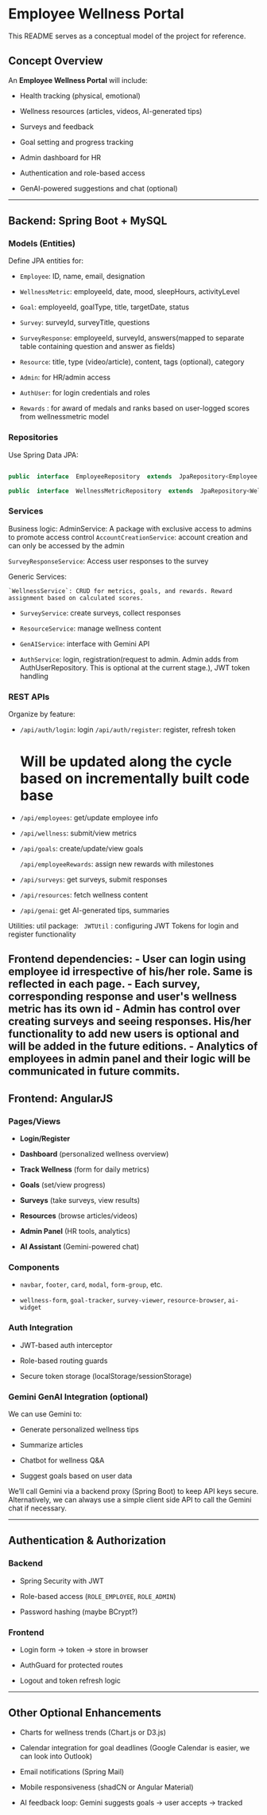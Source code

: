 # Employee Wellness Portal

This README serves as a conceptual model of the project for reference.

## Concept Overview

An **Employee Wellness Portal** will include:

-   Health tracking (physical, emotional)

-   Wellness resources (articles, videos, AI-generated tips)

-   Surveys and feedback

-   Goal setting and progress tracking

-   Admin dashboard for HR

-   Authentication and role-based access

-   GenAI-powered suggestions and chat (optional)

---

## Backend: Spring Boot + MySQL

### Models (Entities)

Define JPA entities for:

-   `Employee`: ID, name, email, designation

-   `WellnessMetric`: employeeId, date, mood, sleepHours, activityLevel

-   `Goal`: employeeId, goalType, title, targetDate, status

-   `Survey`: surveyId, surveyTitle, questions

-   `SurveyResponse`: employeeId, surveyId, answers(mapped to separate table containing question and answer as fields)

-   `Resource`: title, type (video/article), content, tags (optional), category

-   `Admin`: for HR/admin access

-   `AuthUser`: for login credentials and roles

-   `Rewards` : for award of medals and ranks based on user-logged scores from wellnessmetric model

### Repositories

Use Spring Data JPA:

```java

public  interface  EmployeeRepository  extends  JpaRepository<Employee, Long> {}

public  interface  WellnessMetricRepository  extends  JpaRepository<WellnessMetric, Long> {}

```

### Services

Business logic:
AdminService: 
A package with exclusive access to admins to promote access control
 `AccountCreationService`: account creation and can only be accessed by the admin

 `SurveyResponseService`: Access user responses to the survey

Generic Services:

    `WellnessService`: CRUD for metrics, goals, and rewards. Reward assignment based on calculated scores.

-   `SurveyService`: create surveys, collect responses

-   `ResourceService`: manage wellness content

-   `GenAIService`: interface with Gemini API

-   `AuthService`: login, registration(request to admin. Admin adds from AuthUserRepository. This is optional at the current stage.), JWT token handling

   

### REST APIs

Organize by feature:

-   `/api/auth/login`: login
    `/api/auth/register`: register, refresh token

    # Will be updated along the cycle based on incrementally built code base
-   `/api/employees`: get/update employee info

-   `/api/wellness`: submit/view metrics

-   `/api/goals`: create/update/view goals

    `/api/employeeRewards`: assign new rewards with milestones

-   `/api/surveys`: get surveys, submit responses

-   `/api/resources`: fetch wellness content

-   `/api/genai`: get AI-generated tips, summaries

Utilities:
util package:
    ` JWTUtil` : configuring JWT Tokens for login and register functionality

Frontend dependencies:
    - User can login using employee id irrespective of his/her role. Same is reflected in each page.
    - Each survey, corresponding response and user's wellness metric has its own id
    - Admin has control over creating surveys and seeing responses. His/her functionality to add new users is optional and will be added in the future editions. 
    - Analytics of employees in admin panel and their logic will be communicated in future commits.
---

## Frontend: AngularJS

### Pages/Views

-   **Login/Register**

-   **Dashboard** (personalized wellness overview)

-   **Track Wellness** (form for daily metrics)

-   **Goals** (set/view progress)

-   **Surveys** (take surveys, view results)

-   **Resources** (browse articles/videos)

-   **Admin Panel** (HR tools, analytics)

-   **AI Assistant** (Gemini-powered chat)

### Components

-   `navbar`, `footer`, `card`, `modal`, `form-group`, etc.

-   `wellness-form`, `goal-tracker`, `survey-viewer`, `resource-browser`, `ai-widget`

### Auth Integration

-   JWT-based auth interceptor

-   Role-based routing guards

-   Secure token storage (localStorage/sessionStorage)

### Gemini GenAI Integration (optional)

We can use Gemini to:

-   Generate personalized wellness tips

-   Summarize articles

-   Chatbot for wellness Q&A

-   Suggest goals based on user data

We’ll call Gemini via a backend proxy (Spring Boot) to keep API keys secure. Alternatively, we can always use a simple client side API to call the Gemini chat if necessary.

---

## Authentication & Authorization

### Backend

-   Spring Security with JWT

-   Role-based access (`ROLE_EMPLOYEE`, `ROLE_ADMIN`)

-   Password hashing (maybe BCrypt?)

### Frontend

-   Login form → token → store in browser

-   AuthGuard for protected routes

-   Logout and token refresh logic

---

## Other Optional Enhancements

-   Charts for wellness trends (Chart.js or D3.js)

-   Calendar integration for goal deadlines (Google Calendar is easier, we can look into Outlook)

-   Email notifications (Spring Mail)

-   Mobile responsiveness (shadCN or Angular Material)

-   AI feedback loop: Gemini suggests goals → user accepts → tracked
